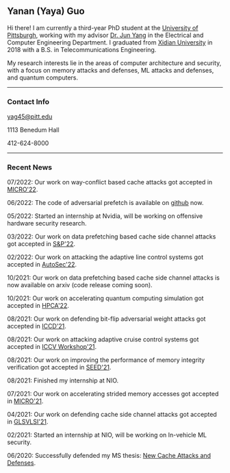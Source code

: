 ## Yanan (Yaya) Guo

Hi there! I am currently a third-year PhD student at the [University of
Pittsburgh](https://www.pitt.edu), working with my advisor [Dr. Jun
Yang](https://sites.pitt.edu/~juy9/) in the Electrical and Computer Engineering
Department. I graduated from [Xidian University](https://www.xidian.edu.cn/) in
2018 with a B.S. in Telecommunications Engineering.


My research interests lie in the areas of computer architecture and security,
with a focus on memory attacks and defenses, ML attacks and defenses, and
quantum computers.

---
### Contact Info

<i class="far fa-envelope"></i>  yag45@pitt.edu

<i class="far fa-building"></i>  1113 Benedum Hall

<i class="fas fa-phone"></i>  412-624-8000

---
### Recent News

07/2022: Our work on way-conflict based cache attacks got accepted in [MICRO'22](https://www.microarch.org/micro55/).

06/2022: The code of adversarial prefetch is available on [github](https://github.com/PittECEArch/AdversarialPrefetch) now.

05/2022: Started an internship at Nvidia, will be working on offensive hardware security research.

03/2022: Our work on data prefetching based cache side channel attacks got accepted in [S&P'22](https://www.ieee-security.org/TC/SP2022/index.html).

02/2022: Our work on attacking the adaptive line control systems got accepted in [AutoSec'22](https://www.ndss-symposium.org/ndss2022/cfp-autosec-workshop/).

10/2021: Our work on data prefetching based cache side channel attacks is now available on arxiv [<i class="fas fa-link"></i>](https://arxiv.org/abs/2110.12340) (code release coming soon).

10/2021: Our work on accelerating quantum computing simulation got accepted in [HPCA'22](https://hpca-conf.org/2022/).

08/2021: Our work on defending bit-flip adversarial weight attacks got accepted in [ICCD'21](https://www.iccd-conf.com/Home.html).

08/2021: Our work on attacking adaptive cruise control systems got accepted in [ICCV Workshop'21](https://iccv21-adv-workshop.github.io/).

08/2021: Our work on improving the performance of memory integrity verification got accepted in [SEED'21](https://seed-symposium.org/).

08/2021: Finished my internship at NIO. 

07/2021: Our work on accelerating strided memory accesses got accepted in [MICRO'21](https://www.microarch.org/micro54/).

04/2021: Our work on defending cache side channel attacks got accepted in [GLSVLSI'21](https://www.glsvlsi.org/).

02/2021: Started an internship at NIO, will be working on In-vehicle ML security.

06/2020: Successfully defended my MS thesis: [New Cache Attacks and Defenses](http://d-scholarship.pitt.edu/38323/).
